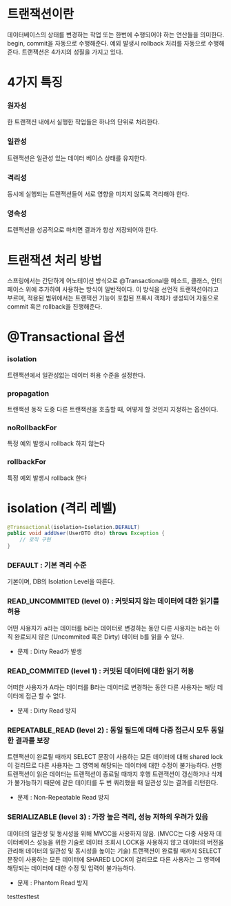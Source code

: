 # 트랜잭션이란
데이터베이스의 상태를 변경하는 작업 또는 한번에 수행되어야 하는 연산들을 의미한다.
begin, commit을 자동으로 수행해준다.
예외 발생시 rollback 처리를 자동으로 수행해준다.
트랜잭션은 4가지의 성질을 가지고 있다.

# 4가지 특징
### 원자성 
한 트랜잭션 내에서 실행한 작업들은 하나의 단위로 처리한다.
### 일관성
트랜잭션은 일관성 있는 데이터 베이스 상태를 유지한다.
### 격리성
동시에 실행되는 트랜잭션들이 서로 영향을 미치지 않도록 격리해야 한다.
### 영속성
트랜잭션을 성공적으로 마치면 결과가 항상 저장되어야 한다.

# 트랜잭션 처리 방법
스프링에서는 간단하게 어노테이션 방식으로 @Transactional을 메소드, 클래스, 인터페이스 위에 추가하여 사용하는 방식이 일반적이다.
이 방식을 선언적 트랜잭션이라고 부르며, 적용된 범위에서는 트랜잭션 기능이 포함된 프록시 객체가 생성되어 자동으로 commit 혹은 rollback을 진행해준다.

# @Transactional 옵션
### isolation
트랜잭션에서 일관성없는 데이터 허용 수준을 설정한다.
### propagation
트랜잭션 동작 도중 다른 트랜잭션을 호출할 때, 어떻게 할 것인지 지정하는 옵션이다.
### noRollbackFor
특정 예외 발생시 rollback 하지 않는다
### rollbackFor
특정 예외 발생시 rollback 한다

# isolation (격리 레벨)
```java
@Transactional(isolation=Isolation.DEFAULT)
public void addUser(UserDTO dto) throws Exception {
	// 로직 구현
}
```
### DEFAULT : 기본 격리 수준
기본이며, DB의 Isolation Level을 따른다.
### READ_UNCOMMITED (level 0) : 커밋되지 않는 데이터에 대한 읽기를 허용
어떤 사용자가 a라는 데이터를 b라는 데이터로 변경하는 동안 다른 사용자는 b라는 아직 완료되지 않은 (Uncommited 혹은 Dirty) 데이터 b를 읽을 수 있다.
- 문제 : Dirty Read가 발생
### READ_COMMITED (level 1) : 커밋된 데이터에 대한 읽기 허용
어떠한 사용자가 A라는 데이터를 B라는 데이터로 변경하는 동안 다른 사용자는 해당 데이터에 접근 할 수 없다.
- 문제 : Dirty Read 방지
### REPEATABLE_READ (level 2) : 동일 필드에 대해 다중 접근시 모두 동일한 결과를 보장
트랜잭션이 완료될 때까지 SELECT 문장이 사용하는 모든 데이터에 대해 shared lock이 걸리므로 다른 사용자는 그 영역에 해당되는 데이터에 대한 수정이 불가능하다.
선행 트랜잭션이 읽은 데이터는 트랜잭션이 종료될 때까지 후행 트랜잭션이 갱신하거나 삭제가 불가능하기 때문에 같은 데이터를 두 번 쿼리했을 때 일관성 있는 결과를 리턴한다.
- 문제 : Non-Repeatable Read 방지
### SERIALIZABLE (level 3) : 가장 높은 격리, 성능 저하의 우려가 있음
데이터의 일관성 및 동시성을 위해 MVCC을 사용하지 않음. (MVCC는 다중 사용자 데이터베이스 성능을 위한 기술로 데이터 조회시 LOCK을 사용하지 않고 데이터의 버전을 관리해 데이터의 일관성 및 동시성을 높이는 기술)
트랜잭션이 완료될 때까지 SELECT 문장이 사용하는 모든 데이터에 SHARED LOCK이 걸리므로 다른 사용자는 그 영역에 해당되는 데이터에 대한 수정 및 입력이 불가능하다.
- 문제 : Phantom Read 방지

testtesttest